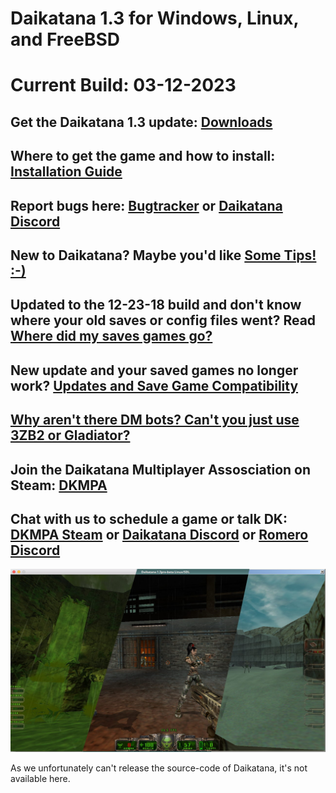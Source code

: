 # Daikatana 1.3 for Windows, Linux, and FreeBSD

# Current Build: 03-12-2023

## Get the Daikatana 1.3 update: [Downloads](https://bitbucket.org/daikatana13/daikatana/wiki/Downloads)
## Where to get the game and how to install: [Installation Guide](https://bitbucket.org/daikatana13/daikatana/wiki/Installation)
## Report bugs here: [Bugtracker](https://bitbucket.org/daikatana13/daikatana/issues?status=new&status=open) or [Daikatana Discord](https://discord.gg/Uw65xwVQhY)
## New to Daikatana? Maybe you'd like [Some Tips! :-)](https://bitbucket.org/daikatana13/daikatana/wiki/Tips)
## Updated to the 12-23-18 build and don't know where your old saves or config files went? Read [Where did my saves games go?](https://bitbucket.org/daikatana13/daikatana/wiki/Where%20did%20my%20save%20games%20go%3F)
## New update and your saved games no longer work? [Updates and Save Game Compatibility](https://bitbucket.org/daikatana13/daikatana/wiki/Updates%20and%20Save%20Game%20Compatibility)
## [Why aren't there DM bots?  Can't you just use 3ZB2 or Gladiator?](https://bitbucket.org/daikatana13/daikatana/wiki/Why%20aren't%20there%20DM%20bots%3F%20%20Can't%20you%20just%20use%203ZB2%20or%20Gladiator%3F)
## Join the Daikatana Multiplayer Assosciation on Steam: [DKMPA](https://steamcommunity.com/groups/DKMPA)
## Chat with us to schedule a game or talk DK: [DKMPA Steam](https://s.team/chat/bxsPFcX0) or [Daikatana Discord](https://discord.gg/Uw65xwVQhY) or [Romero Discord](https://discord.gg/vvQ6zqc)

![Daikatana](/CrossplatformScreenshot.jpg "Daikatana")



As we unfortunately can't release the source-code of Daikatana, it's not
available here.